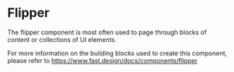 # Flipper
The flipper component is most often used to page through blocks of content or collections of UI elements.

For more information on the building blocks used to create this component, please refer to https://www.fast.design/docs/components/flipper